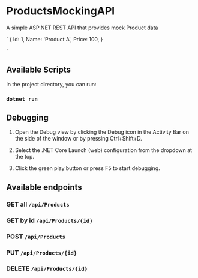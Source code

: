 # ProductsMockingAPI

A simple ASP.NET REST API that provides mock Product data

`
{
Id: 1,
Name: 'Product A',
Price: 100,
}

`

## Available Scripts

In the project directory, you can run:

### `dotnet run`

## Debugging

1. Open the Debug view by clicking the Debug icon in the Activity Bar on the side of the window or by pressing Ctrl+Shift+D.

2. Select the .NET Core Launch (web) configuration from the dropdown at the top.

3. Click the green play button or press F5 to start debugging.

## Available endpoints

### GET all `/api​/Products`

### GET by id `​/api​/Products​/{id}`

### POST `​/api​/Products`

### PUT `/api​/Products​/{id}`

### DELETE `/api​/Products​/{id}`
